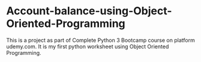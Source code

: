 # Account-balance-using-Object-Oriented-Programming
This is a project as part of Complete Python 3 Bootcamp course on platform udemy.com. It is my first python worksheet using Object Oriented Programming.
